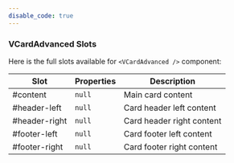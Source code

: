 ```yaml
---
disable_code: true
---
```


### VCardAdvanced Slots

Here is the full slots available for `<VCardAdvanced />` component:

| Slot          | Properties                          | Description               |
| ------------- | ----------------------------------- | ------------------------- |
| #content      | <span class="is-null">`null`</span> | Main card content         |
| #header-left  | <span class="is-null">`null`</span> | Card header left content  |
| #header-right | <span class="is-null">`null`</span> | Card header right content |
| #footer-left  | <span class="is-null">`null`</span> | Card footer left content  |
| #footer-right | <span class="is-null">`null`</span> | Card footer right content |
